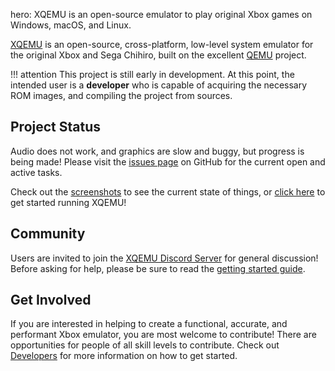 hero: XQEMU is an open-source emulator to play original Xbox games on Windows, macOS, and Linux.

[XQEMU](https://github.com/xqemu/xqemu) is an open-source, cross-platform,
low-level system emulator for the original Xbox and Sega Chihiro, built on the
excellent [QEMU](https://www.qemu.org/) project.

!!! attention
    This project is still early in development. At this point, the intended user
    is a **developer** who is capable of acquiring the necessary ROM images, and
    compiling the project from sources.

Project Status
--------------
Audio does not work, and graphics are slow and buggy, but progress is being
made! Please visit the [issues page](https://github.com/xqemu/xqemu/issues) on
GitHub for the current open and active tasks.

Check out the [screenshots](/screenshots) to see the current state of
things, or [click here](/getting-started) to get started running XQEMU!

Community
---------
Users are invited to join the [XQEMU Discord
Server](https://discord.gg/4aZYj74) for general discussion! Before asking for
help, please be sure to read the [getting started guide](getting-started.md).

Get Involved
------------
If you are interested in helping to create a functional, accurate, and
performant Xbox emulator, you are most welcome to contribute! There are
opportunities for people of all skill levels to contribute. Check out
[Developers](developers/index.md) for more information on how to get started.
